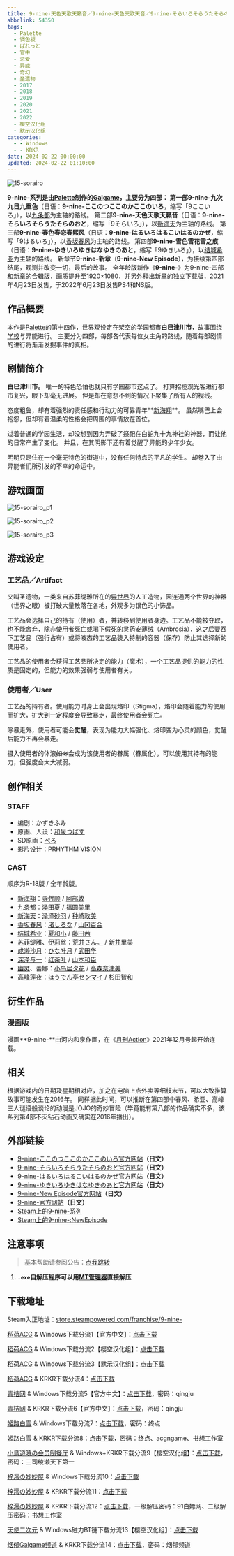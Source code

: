 ```yaml
---
title: 9-nine-天色天歌天籁音／9-nine-天色天歌天音／9-nine-そらいろそらうたそらのおと／9そらいろ
abbrlink: 54350
tags:
  - Palette
  - 调色板
  - ぱれっと
  - 官中
  - 恋爱
  - 异能
  - 奇幻
  - 圣遗物
  - 2017
  - 2018
  - 2019
  - 2020
  - 2021
  - 2022
  - 樱空汉化组
  - 默示汉化组
categories:
  - - Windows
  - - KRKR
date: 2024-02-22 00:00:00
updated: 2024-02-22 01:10:00
---
```


![15-sorairo](https://unpkg.com/galgame/img/15-sorairo.webp)

**9-nine-**系列是由[Palette](https://zh.moegirl.org.cn/Palette(游戏公司))制作的[Galgame](https://zh.moegirl.org.cn/Galgame)，主要分为四部：
第一部**9-nine-九次九日九重色**（日语：**9-nine-ここのつここのかここのいろ**，缩写「9ここいろ」），以[九条都](https://zh.moegirl.org.cn/九条都)为主轴的路线。
第二部**9-nine-天色天歌天籁音**（日语：**9-nine-そらいろそらうたそらのおと**，缩写「9そらいろ」），以[新海天](https://zh.moegirl.org.cn/新海天)为主轴的路线。
第三部**9-nine-春色春恋春熙风**（日语：**9-nine-はるいろはるこいはるのかぜ**，缩写「9はるいろ」），以[香坂春风](https://zh.moegirl.org.cn/香坂春风)为主轴的路线。
第四部**9-nine-雪色雪花雪之痕**（日语：**9-nine-ゆきいろゆきはなゆきのあと**，缩写「9ゆきいろ」），以[结城希亚](https://zh.moegirl.org.cn/结城希亚)为主轴的路线。
新章节**9-nine-新章**（**9-nine-New Episode**），为接续第四部结尾，观测并改变一切，最后的故事。
全年龄版新作《**9-nine-**》为9-nine-四部和新章的合辑版，画质提升至1920×1080，并另外释出新章的独立下载版，2021年4月23日发售，于2022年6月23日发售PS4和NS版。

<!-- more -->

## 作品概要

本作是[Palette](https://zh.moegirl.org.cn/Palette(游戏公司))的第十四作，世界观设定在架空的学园都市**白巳津川市**，故事围绕[学校](https://zh.moegirl.org.cn/学校)与异能进行。
主要分为四部，每部各代表每位女主角的路线，随着每部剧情的进行将渐渐发掘事件的真相。

## 剧情简介

**白巳津川市。**
唯一的特色恐怕也就只有学园都市这点了。
打算招揽观光客进行都市复兴，眼下却毫无进展。
但是却在意想不到的情况下聚集了所有人的视线。

态度粗鲁，却有着强烈的责任感和行动力的可靠青年**[新海翔](https://zh.moegirl.org.cn/新海翔)**。
虽然嘴巴上会抱怨，但却有着温柔的性格会把周围的事情放在首位。

过着普通的学园生活，却没想到因为弄破了祭祀在白蛇九十九神社的神器，而让他的日常产生了变化。
并且，在其阴影下还有着觉醒了异能的少年少女。

明明只是住在一个毫无特色的街道中，没有任何特点的平凡的学生。
却卷入了由异能者们所引发的不幸的命运中。

## 游戏画面

![15-sorairo_p1](https://unpkg.com/galgame/img/15-sorairo_p1.webp)

![15-sorairo_p2](https://unpkg.com/galgame/img/15-sorairo_p2.webp)

![15-sorairo_p3](https://unpkg.com/galgame/img/15-sorairo_p3.webp)

## 游戏设定

### 工艺品／Artifact

又叫圣遗物，一类来自苏菲缇雅所在的[异世界](https://zh.moegirl.org.cn/异世界)的人工造物，因连通两个世界的神器（世界之眼）被打破大量散落在各地，外观多为银色的小饰品。

工艺品会选择自己的持有（使用）者，并转移到使用者身边。工艺品不能被夺取，也不能舍弃，除非使用者死亡或喝下假死的灵药安薄绒（Ambrosia），这之后要吞下工艺品（强行占有）或将液态的工艺品装入特制的容器（保存）防止其选择新的使用者。

工艺品的使用者会获得工艺品所决定的能力（魔术），一个工艺品提供的能力的性质是固定的，但能力的效果强弱与使用者有关。

### 使用者／User

工艺品的持有者。使用能力时身上会出现烙印（Stigma），烙印会随着能力的使用而扩大，扩大到一定程度会导致暴走，最终使用者会死亡。

除暴走外，使用者可能会**觉醒**，表现为能力大幅强化、烙印变为心灵的颜色，觉醒后能力不再会暴走。

摄入使用者的体液~~如♯♯~~会成为该使用者的眷属（眷属化），可以使用其持有的能力，但强度会大大减弱。

## 创作相关

### STAFF

- 编剧：かずきふみ
- 原画、人设：[和泉つばす](https://zh.moegirl.org.cn/和泉つばす)
- SD原画：[ぺろ](https://zh.moegirl.org.cn/ぺろ)
- 影片设计：PRHYTHM VISION

### CAST

顺序为R-18版 / 全年龄版。

- [新海翔](https://zh.moegirl.org.cn/新海翔)：[寺竹顺](https://zh.moegirl.org.cn/寺竹顺) / [阿部敦](https://zh.moegirl.org.cn/阿部敦)
- [九条都](https://zh.moegirl.org.cn/九条都)：[泽田夏](https://zh.moegirl.org.cn/泽田夏) / [福圆美里](https://zh.moegirl.org.cn/福圆美里)
- [新海天](https://zh.moegirl.org.cn/新海天)：[泽泽砂羽](https://zh.moegirl.org.cn/泽泽砂羽) / [种崎敦美](https://zh.moegirl.org.cn/种崎敦美)
- [香坂春风](https://zh.moegirl.org.cn/香坂春风)：[渚しろな](https://zh.moegirl.org.cn/渚しろな) / [山冈百合](https://zh.moegirl.org.cn/山冈百合)
- [结城希亚](https://zh.moegirl.org.cn/结城希亚)：[夏和小](https://zh.moegirl.org.cn/夏和小) / [藤田茜](https://zh.moegirl.org.cn/藤田茜)
- [苏菲缇雅](https://zh.moegirl.org.cn/苏菲缇雅)、[伊莉丝](https://zh.moegirl.org.cn/伊莉丝(9-nine-))：[荒井さん。](https://zh.moegirl.org.cn/index.php?title=荒井さん。&action=edit&redlink=1) / [新井里美](https://zh.moegirl.org.cn/新井里美)
- [成濑沙月](https://zh.moegirl.org.cn/index.php?title=成濑沙月&action=edit&redlink=1)：[ひな叶月](https://zh.moegirl.org.cn/index.php?title=ひな叶月&action=edit&redlink=1) / [武田华](https://zh.moegirl.org.cn/武田华)
- [深泽与一](https://zh.moegirl.org.cn/深泽与一)：[红茶叶](https://zh.moegirl.org.cn/index.php?title=红茶叶&action=edit&redlink=1) / [山本和臣](https://zh.moegirl.org.cn/山本和臣)
- [幽灵](https://zh.moegirl.org.cn/幽灵(9-nine-))、蕾娜：[小鸟居夕花](https://zh.moegirl.org.cn/小鸟居夕花) / [高森奈津美](https://zh.moegirl.org.cn/高森奈津美)
- [高峰莲夜](https://zh.moegirl.org.cn/index.php?title=高峰莲夜&action=edit&redlink=1)：[ほうでん亭センマイ](https://zh.moegirl.org.cn/index.php?title=ほうでん亭センマイ&action=edit&redlink=1) / [杉田智和](https://zh.moegirl.org.cn/杉田智和)

## 衍生作品

### 漫画版

漫画**9-nine-**由河内和泉作画，在《[月刊Action](https://zh.moegirl.org.cn/index.php?title=月刊Action&action=edit&redlink=1)》2021年12月号起开始连载。

## 相关

根据游戏内的日期及星期相对应，加之在电脑上点外卖等细枝末节，可以大致推算故事可能发生在2016年。 同样据此时间，可以推断在第四部中春风、希亚、高峰三人谜语般谈论的动漫是JOJO的奇妙冒险（毕竟能有第八部的作品确实不多，该系列第4部不灭钻石动画又确实在2016年播出）。

## 外部链接

- [9-nine-ここのつここのかここのいろ官方网站](http://palette.clearrave.co.jp/product/kokoiro/)**（日文）**
- [9-nine-そらいろそらうたそらのおと官方网站](http://palette.clearrave.co.jp/product/sorairo/)**（日文）**
- [9-nine-はるいろはるこいはるのかぜ官方网站](http://palette.clearrave.co.jp/product/haruiro/)**（日文）**
- [9-nine-ゆきいろゆきはなゆきのあと官方网站](http://palette.clearrave.co.jp/product/yukiiro/)**（日文）**
- [9-nine-New Episode官方网站](https://palette.clearrave.co.jp/product/9-nine-/)**（日文）**
- [9-nine-官方网站](https://9-nine-project.com/)**（日文）**
- [Steam上的9-nine-系列](https://store.steampowered.com/franchise/9-nine-)
- [Steam上的9-nine-:NewEpisode](https://store.steampowered.com/app/1890120/9nineNewEpisode/)

## 注意事项

> 基本帮助请参阅公告：[点我跳转](/p/announcement/)

1. **`.exe`自解压程序可以用[MT管理器](https://mt2.cn/)直接解压**

## 下载地址

Steam入正地址：[store.steampowered.com/franchise/9-nine-](https://store.steampowered.com/franchise/9-nine-)

[稻荷ACG](https://sakustar.moe/) & Windows下载分流1【官方中文】：[点击下载](https://sakustar.moe/download?post_id=44&index=0&i=0)

[稻荷ACG](https://sakustar.moe/) & Windows下载分流2【樱空汉化组】：[点击下载](https://sakustar.moe/download?post_id=44&index=1&i=0)

[稻荷ACG](https://sakustar.moe/) & Windows下载分流3【默示汉化组】：[点击下载](https://sakustar.moe/download?post_id=44&index=2&i=0)

[稻荷ACG](https://sakustar.moe/) & KRKR下载分流4：[点击下载](https://sakustar.moe/download?post_id=566&index=0&i=0)

[青桔网](https://post.qingjuacg.top/) & Windows下载分流5【官方中文】：[点击下载](https://2010522975-my.sharepoint.com/:u:/g/personal/qingju_2010522975_onmicrosoft_com/EcBB5wJqBF5FuGVIAmCB_hsBq47qT6N3yoTl55Kl8BAzzQ?e=HfKinB)，密码：qingju

[青桔网](https://post.qingjuacg.top/) & KRKR下载分流6【官方中文】：[点击下载](https://2010522975-my.sharepoint.com/:u:/g/personal/qingju_2010522975_onmicrosoft_com/EbTKQS-Uz2VMrwhKRPJEpoYBfkppbotCY68XpFR60R4xvw?e=fHe3KY)，密码：qingju

[姬路白雪](https://pan.jlbx.xyz/) & Windows下载分流7：[点击下载](https://pan.jlbx.xyz/?s=%E5%A4%A9%E8%89%B2%E5%A4%A9%E6%AD%8C%E5%A4%A9%E7%B1%81%E9%9F%B3)，密码：终点

[姬路白雪](https://pan.jlbx.xyz/) & KRKR下载分流8：[点击下载](https://pan.jlbx.xyz/?s=%E5%A4%A9%E8%89%B2%E5%A4%A9%E6%AD%8C%E5%A4%A9%E9%9F%B3)，密码：终点、acgngame、书想工作室

[小鳥遊暁の会员制餐厅](https://t-satoru.top/) & Windows+KRKR下载分流9【樱空汉化组】：[点击下载](https://pan.t-satoru.top/d/ode5/Galgames/%E3%80%90%E8%87%AA%E5%B0%81%E5%8C%85%E3%80%91%E5%8E%9F%E5%88%9B%E4%BD%9C%E5%93%81/9-nine%20Series/Kirikiroid2%20%E6%A8%B1%E7%A9%BA%E6%B1%89%E5%8C%96%E7%BB%84%20%E9%AB%98%E5%8E%8B%209-nine-%E5%A4%A9%E8%89%B2%E5%A4%A9%E6%AD%8C%E5%A4%A9%E7%B1%81%E9%9F%B3.rar)，密码：三司绫濑天下第一

[梓澪の妙妙屋](https://zi0.cc/) & Windows下载分流10：[点击下载](https://zi0.cc/d/%2C%E3%80%90ADV-%E5%86%92%E9%99%A9%E6%B8%B8%E6%88%8F%E3%80%91/%E3%80%90PC%2B%E5%AE%89%E5%8D%93%E3%80%919-nine%E7%B3%BB%E5%88%97/9-nine-2%20%E5%A4%A9%E8%89%B2%E5%A4%A9%E6%AD%8C%E5%A4%A9%E7%B1%81%E9%9F%B3/%E3%80%909-nine-%E5%A4%A9%E8%89%B2%E5%A4%A9%E6%AD%8C%E5%A4%A9%E7%B1%81%E9%9F%B3%E3%80%91%5BPC%5D.7z?sign=xbISpTljUDQ_722Y3bA00wlWikTLnGBnzHXGnAVpiiA=:0)

[梓澪の妙妙屋](https://zi0.cc/) & KRKR下载分流11：[点击下载](https://zi0.cc/d/%2C%E3%80%90ADV-%E5%86%92%E9%99%A9%E6%B8%B8%E6%88%8F%E3%80%91/%E3%80%90PC%2B%E5%AE%89%E5%8D%93%E3%80%919-nine%E7%B3%BB%E5%88%97/9-nine-2%20%E5%A4%A9%E8%89%B2%E5%A4%A9%E6%AD%8C%E5%A4%A9%E7%B1%81%E9%9F%B3/%E3%80%909-nine-%E5%A4%A9%E8%89%B2%E5%A4%A9%E6%AD%8C%E5%A4%A9%E4%B9%8B%E9%9F%B3%E3%80%91%5BKRKR%5D.7z?sign=5ws88eQagyMOrMFQOzwShK_KiCLs9CjUD4Rx9esaWV8=:0)

[梓澪の妙妙屋](https://zi0.cc/) & KRKR下载分流12：[点击下载](https://zi0.cc/d/%60%E3%80%90%E5%BD%92%20%E6%A1%A3%E3%80%91/%E3%80%90KRKR%E5%90%88%E9%9B%86%E3%80%91/1/9-nine-%E5%A4%A9%E8%89%B2%E5%A4%A9%E6%AD%8C%E5%A4%A9%E9%9F%B3.exe?sign=gnhzPmk_RbGf4GLYMYLWkRegudpJeQvHBE9U2Wwwmu4=:0)，一级解压密码：91白嫖网、二级解压密码：书想工作室

[天使二次元](https://www.tianshie.com/) & Windows磁力BT链下载分流13【樱空汉化组】：[点击下载](magnet:?xt=urn:btih:0BD0851952972746DCF8F489759A3E566280018B)

[烟郁Galgame频道](https://yanyugal.top/) & KRKR下载分流14：[点击下载](https://yanyugal.top/d/disk1/%E5%B0%8F%E5%B0%8F%E7%9A%84%E5%88%86%E4%BA%AB%EF%BC%88PC%EF%BC%86%E5%AE%89%E5%8D%93%EF%BC%89/%E5%AE%89%E5%8D%93/krkr/9nine/%E5%A4%A9%E8%89%B2%E5%A4%A9%E6%AD%8C%E5%A4%A9%E7%B1%81%E9%9F%B3%20.7z)，密码：烟郁频道

